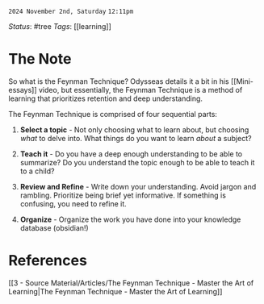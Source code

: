 `2024 November 2nd, Saturday`
`12:11pm`

*Status*:  #tree
*Tags*:  [[learning]]

# The Note

So what is the Feynman Technique? Odysseas details it a bit in his [[Mini-essays]] video, but essentially, the Feynman Technique is a method of learning that prioritizes retention and deep understanding.

The Feynman Technique is comprised of four sequential parts:

1. **Select a topic** - Not only choosing what to learn about, but choosing *what* to delve into. What things do you want to learn *about* a subject?

2. **Teach it** - Do you have a deep enough understanding to be able to summarize? Do you understand the topic enough to be able to teach it to a child?

3. **Review and Refine** - Write down your understanding. Avoid jargon and rambling. Prioritize being brief yet informative. If something is confusing, you need to refine it.

4. **Organize** - Organize the work you have done into your knowledge database (obsidian!)


# References

[[3 - Source Material/Articles/The Feynman Technique - Master the Art of Learning|The Feynman Technique - Master the Art of Learning]]

